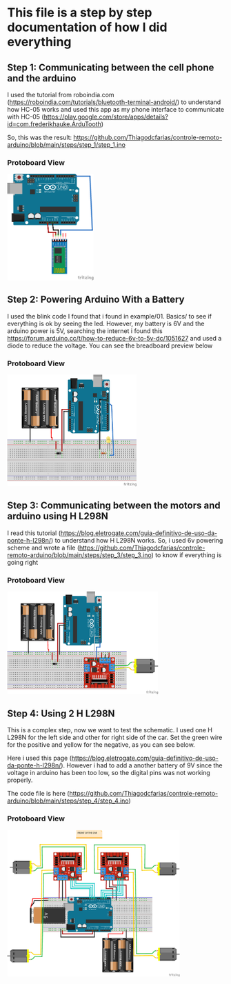# This file is a step by step documentation of how I did everything

## Step 1: Communicating between the cell phone and the arduino

I used the tutorial from roboindia.com (https://roboindia.com/tutorials/bluetooth-terminal-android/)
to understand how HC-05 works and used this app as my phone interface to communicate with HC-05 (https://play.google.com/store/apps/details?id=com.frederikhauke.ArduTooth)

So, this was the result: https://github.com/Thiagodcfarias/controle-remoto-arduino/blob/main/steps/step_1/step_1.ino

### Protoboard View
<img src="https://github.com/Thiagodcfarias/controle-remoto-arduino/blob/main/steps/step_1/step_1.png" width="200">

## Step 2: Powering Arduino With a Battery

I used the blink code I found that i found in example/01. Basics/ to see if everything is ok by seeing the led. However, my battery is 6V and the arduino power is 5V, searching the internet i found this https://forum.arduino.cc/t/how-to-reduce-6v-to-5v-dc/1051627 and used a diode to reduce the voltage. You can see the breadboard preview below

### Protoboard View
<img src="https://github.com/Thiagodcfarias/controle-remoto-arduino/blob/main/steps/step_2/step_2.png" width="300">

## Step 3: Communicating between the motors and arduino using H L298N

I read this tutorial (https://blog.eletrogate.com/guia-definitivo-de-uso-da-ponte-h-l298n/) to understand how H L298N works. So, i used 6v powering scheme and wrote a file (https://github.com/Thiagodcfarias/controle-remoto-arduino/blob/main/steps/step_3/step_3.ino) to know if everything is going right 

### Protoboard View
<img src="https://github.com/Thiagodcfarias/controle-remoto-arduino/blob/main/steps/step_3/step_3.png" width="350">

## Step 4: Using 2 H L298N
This is a complex step, now we want to test the schematic. I used one H L298N for the left side and other for right side of the car. Set the green wire for the positive and yellow for the negative, as you can see below.

Here i used this page (https://blog.eletrogate.com/guia-definitivo-de-uso-da-ponte-h-l298n/). However i had to add a another battery of 9V since the voltage in arduino has been too low, so the digital pins was not working properly.

The code file is here (https://github.com/Thiagodcfarias/controle-remoto-arduino/blob/main/steps/step_4/step_4.ino)

### Protoboard View
<img src="https://github.com/Thiagodcfarias/controle-remoto-arduino/blob/main/steps/step_4/step_4.png" width="400">
